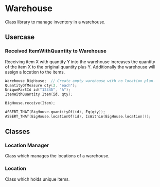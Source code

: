 # Warehouse
Class library to manage inventory in a warehouse.
## Usercase
### Received ItemWithQuantity to Warehouse
Receiving item X with quantity Y into the warehouse increases the quantity of the item X to the original quantity plus Y. Additionally the warehouse will assign a location to the items.
```c++
Warehouse BigHouse;  // Create empty warehouse with no location plan.
QuantityOfMeasure qty(3, "each");
UniquePartId id("12345", "A");
ItemWithQuantity Item(id, qty);

BigHouse.receive(Item);

ASSERT_THAT(BigHouse.quantityOf(id), Eq(qty));
ASSERT_THAT(BigHouse.locationOf(id), IsWithin(BigHouse.location());
```


## Classes

### Location Manager
Class which manages the locations of a warehouse.

### Location
Class which holds unique items.
